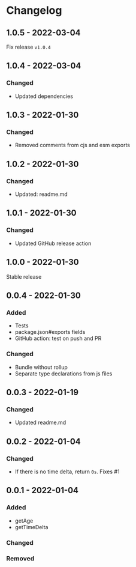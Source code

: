 # Changelog

## 1.0.5 - 2022-03-04

Fix release `v1.0.4`

## 1.0.4 - 2022-03-04

### Changed

- Updated dependencies

## 1.0.3 - 2022-01-30

### Changed

- Removed comments from cjs and esm exports

## 1.0.2 - 2022-01-30

### Changed

- Updated: readme.md

## 1.0.1 - 2022-01-30

### Changed

- Updated GitHub release action

## 1.0.0 - 2022-01-30

Stable release

## 0.0.4 - 2022-01-30

### Added

- Tests
- package.json#exports fields
- GitHub action: test on push and PR

### Changed

- Bundle without rollup
- Separate type declarations from js files

## 0.0.3 - 2022-01-19

### Changed

- Updated readme.md

## 0.0.2 - 2022-01-04

### Changed

- If there is no time delta, return `0s`. Fixes #1

## 0.0.1 - 2022-01-04

### Added

- getAge
- getTimeDelta

### Changed

### Removed
